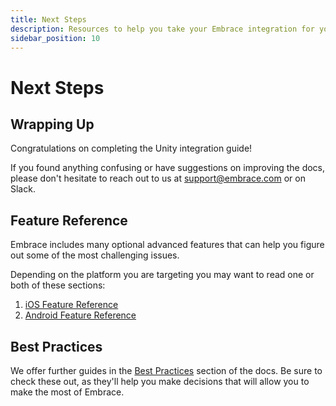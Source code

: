 ```yaml
---
title: Next Steps
description: Resources to help you take your Embrace integration for your Unity application to the next level
sidebar_position: 10
---
```


# Next Steps

## Wrapping Up

Congratulations on completing the Unity integration guide!

If you found anything confusing or have suggestions on improving the docs,
please don't hesitate to reach out to us at [support@embrace.com](mailto:support@embrace.com) or on Slack.

## Feature Reference

Embrace includes many optional advanced features that can help you figure out some of 
the most challenging issues. 

Depending on the platform you are targeting you may want to read one or both of these sections:

1. [iOS Feature Reference](/ios/5x/features/)
1. [Android Feature Reference](/android/features/)

## Best Practices

We offer further guides in the [Best Practices](/best-practices/) section of the docs.
Be sure to check these out, as they'll help you make decisions that will allow you to make the most of Embrace.

